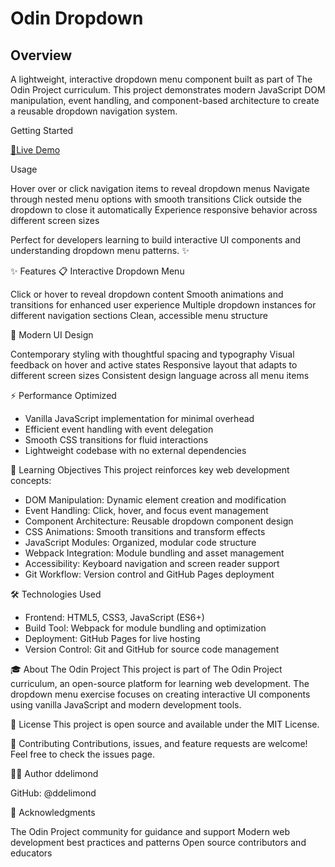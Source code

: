<h1>Odin Dropdown</h1>


<h2>Overview</h2>

A lightweight, interactive dropdown menu component built as part of The Odin Project curriculum. This project demonstrates modern JavaScript DOM manipulation, event handling, and component-based architecture to create a reusable dropdown navigation system.

Getting Started

 <a href="https://ddelimond.github.io/Odin-Dropdown/" >🚀Live Demo</a>

 
Usage

Hover over or click navigation items to reveal dropdown menus
Navigate through nested menu options with smooth transitions
Click outside the dropdown to close it automatically
Experience responsive behavior across different screen sizes

Perfect for developers learning to build interactive UI components and understanding dropdown menu patterns. ✨

✨ Features
📋 Interactive Dropdown Menu

Click or hover to reveal dropdown content
Smooth animations and transitions for enhanced user experience
Multiple dropdown instances for different navigation sections
Clean, accessible menu structure

🎨 Modern UI Design

Contemporary styling with thoughtful spacing and typography
Visual feedback on hover and active states
Responsive layout that adapts to different screen sizes
Consistent design language across all menu items

⚡ Performance Optimized

- Vanilla JavaScript implementation for minimal overhead
- Efficient event handling with event delegation
- Smooth CSS transitions for fluid interactions
- Lightweight codebase with no external dependencies


🎯 Learning Objectives
This project reinforces key web development concepts:

- DOM Manipulation: Dynamic element creation and modification
- Event Handling: Click, hover, and focus event management
- Component Architecture: Reusable dropdown component design
- CSS Animations: Smooth transitions and transform effects
- JavaScript Modules: Organized, modular code structure
- Webpack Integration: Module bundling and asset management
- Accessibility: Keyboard navigation and screen reader support
- Git Workflow: Version control and GitHub Pages deployment


🛠️ Technologies Used

- Frontend: HTML5, CSS3, JavaScript (ES6+)
- Build Tool: Webpack for module bundling and optimization
- Deployment: GitHub Pages for live hosting
- Version Control: Git and GitHub for source code management

🎓 About The Odin Project
This project is part of The Odin Project curriculum, an open-source platform for learning web development. The dropdown menu exercise focuses on creating interactive UI components using vanilla JavaScript and modern development tools.

📝 License
This project is open source and available under the MIT License.

🤝 Contributing
Contributions, issues, and feature requests are welcome! Feel free to check the issues page.

👨‍💻 Author
ddelimond

GitHub: @ddelimond


🙏 Acknowledgments

The Odin Project community for guidance and support
Modern web development best practices and patterns
Open source contributors and educators


